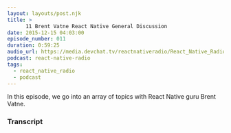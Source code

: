 ```yaml
---
layout: layouts/post.njk
title: >
      11 Brent Vatne React Native General Discussion
date: 2015-12-15 04:03:00
episode_number: 011
duration: 0:59:25
audio_url: https://media.devchat.tv/reactnativeradio/React_Native_Radio_Episode_11.mp3
podcast: react-native-radio
tags: 
  - react_native_radio
  - podcast
---
```


In this episode, we go into an array of topics with React Native guru Brent Vatne.



### Transcript


